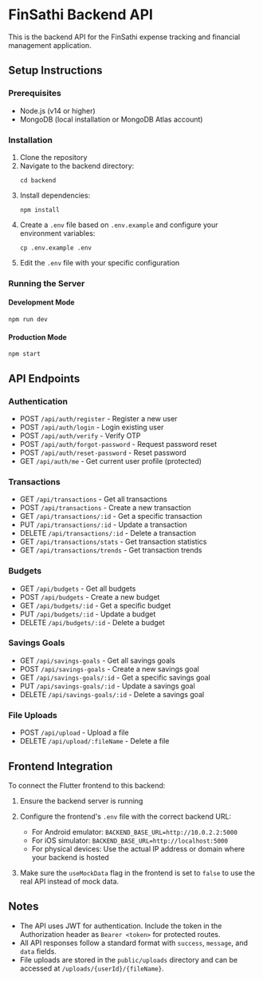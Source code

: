 # FinSathi Backend API

This is the backend API for the FinSathi expense tracking and financial management application.

## Setup Instructions

### Prerequisites
- Node.js (v14 or higher)
- MongoDB (local installation or MongoDB Atlas account)

### Installation

1. Clone the repository
2. Navigate to the backend directory:
   ```
   cd backend
   ```
3. Install dependencies:
   ```
   npm install
   ```
4. Create a `.env` file based on `.env.example` and configure your environment variables:
   ```
   cp .env.example .env
   ```
5. Edit the `.env` file with your specific configuration

### Running the Server

#### Development Mode
```
npm run dev
```

#### Production Mode
```
npm start
```

## API Endpoints

### Authentication
- POST `/api/auth/register` - Register a new user
- POST `/api/auth/login` - Login existing user
- POST `/api/auth/verify` - Verify OTP
- POST `/api/auth/forgot-password` - Request password reset
- POST `/api/auth/reset-password` - Reset password
- GET `/api/auth/me` - Get current user profile (protected)

### Transactions
- GET `/api/transactions` - Get all transactions
- POST `/api/transactions` - Create a new transaction
- GET `/api/transactions/:id` - Get a specific transaction
- PUT `/api/transactions/:id` - Update a transaction
- DELETE `/api/transactions/:id` - Delete a transaction
- GET `/api/transactions/stats` - Get transaction statistics
- GET `/api/transactions/trends` - Get transaction trends

### Budgets
- GET `/api/budgets` - Get all budgets
- POST `/api/budgets` - Create a new budget
- GET `/api/budgets/:id` - Get a specific budget
- PUT `/api/budgets/:id` - Update a budget
- DELETE `/api/budgets/:id` - Delete a budget

### Savings Goals
- GET `/api/savings-goals` - Get all savings goals
- POST `/api/savings-goals` - Create a new savings goal
- GET `/api/savings-goals/:id` - Get a specific savings goal
- PUT `/api/savings-goals/:id` - Update a savings goal
- DELETE `/api/savings-goals/:id` - Delete a savings goal

### File Uploads
- POST `/api/upload` - Upload a file
- DELETE `/api/upload/:fileName` - Delete a file

## Frontend Integration

To connect the Flutter frontend to this backend:

1. Ensure the backend server is running
2. Configure the frontend's `.env` file with the correct backend URL:
   - For Android emulator: `BACKEND_BASE_URL=http://10.0.2.2:5000`
   - For iOS simulator: `BACKEND_BASE_URL=http://localhost:5000`
   - For physical devices: Use the actual IP address or domain where your backend is hosted

3. Make sure the `useMockData` flag in the frontend is set to `false` to use the real API instead of mock data.

## Notes

- The API uses JWT for authentication. Include the token in the Authorization header as `Bearer <token>` for protected routes.
- All API responses follow a standard format with `success`, `message`, and `data` fields.
- File uploads are stored in the `public/uploads` directory and can be accessed at `/uploads/{userId}/{fileName}`.
